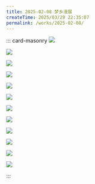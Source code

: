 ```yaml
---
title: 2025-02-08 梦乡漫展
createTime: 2025/03/29 22:35:07
permalink: /works/2025-02-08/
---
```



::: card-masonry
![](https://oss.ajohn.top/blog/works/2025-02-08/DSC_1382.webp)

![](https://oss.ajohn.top/blog/works/2025-02-08/DSC_1394.webp)

![](https://oss.ajohn.top/blog/works/2025-02-08/DSC_1409.webp)

![](https://oss.ajohn.top/blog/works/2025-02-08/DSC_1449.webp)

![](https://oss.ajohn.top/blog/works/2025-02-08/DSC_1465.webp)

![](https://oss.ajohn.top/blog/works/2025-02-08/DSC_1506.webp)

![](https://oss.ajohn.top/blog/works/2025-02-08/DSC_1596.webp)

![](https://oss.ajohn.top/blog/works/2025-02-08/DSC_1600.webp)

![](https://oss.ajohn.top/blog/works/2025-02-08/DSC_1723.webp)

![](https://oss.ajohn.top/blog/works/2025-02-08/DSC_2105.webp)

![](https://oss.ajohn.top/blog/works/2025-02-08/DSC_2147.webp)

![](https://oss.ajohn.top/blog/works/2025-02-08/DSC_2159.webp)

:::
